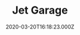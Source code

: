 ---
date: 2020-03-20T16:18:23.000Z
title: Jet Garage
latitude: 52.079133415029446
longitude: 0.44695364567472917
category: checkin
---